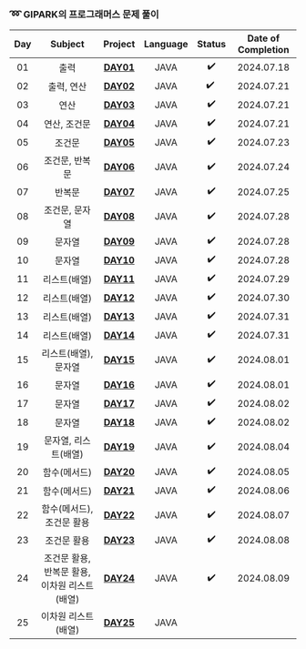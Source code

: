 ### ➿ GIPARK의 프로그래머스 문제 풀이

| Day |           Subject           |          Project           | Language | Status | Date of Completion |
|:---:|:---------------------------:|:--------------------------:|:--------:|:------:|:------------------:|
| 01  |             출력              | **[DAY01](./basic/Day01)** |   JAVA   |   ✔️   |     2024.07.18     |
| 02  |           출력, 연산            | **[DAY02](./basic/Day02)** |   JAVA   | ️✔️ ️  |     2024.07.21     |
| 03  |             연산              | **[DAY03](./basic/Day03)** |   JAVA   |   ✔️   |     2024.07.21     |
| 04  |           연산, 조건문           | **[DAY04](./basic/Day04)** |   JAVA   |   ✔️   |     2024.07.21     |
| 05  |             조건문             | **[DAY05](./basic/Day05)** |   JAVA   |   ✔️   |     2024.07.23     |
| 06  |          조건문, 반복문           | **[DAY06](./basic/Day06)** |   JAVA   |   ✔️   |     2024.07.24     |
| 07  |             반복문             | **[DAY07](./basic/Day07)** |   JAVA   |   ✔️   |     2024.07.25     |
| 08  |          조건문, 문자열           | **[DAY08](./basic/Day08)** |   JAVA   |   ✔️   |     2024.07.28     |
| 09  |             문자열             | **[DAY09](./basic/Day09)** |   JAVA   |   ✔️   |     2024.07.28     |
| 10  |             문자열             | **[DAY10](./basic/Day10)** |   JAVA   |   ✔️   |     2024.07.28     |
| 11  |           리스트(배열)           | **[DAY11](./basic/Day11)** |   JAVA   |   ✔️   |     2024.07.29     |
| 12  |           리스트(배열)           | **[DAY12](./basic/Day12)** |   JAVA   |   ✔️   |     2024.07.30     |
| 13  |           리스트(배열)           | **[DAY13](./basic/Day13)** |   JAVA   |   ✔️   |     2024.07.31     |
| 14  |           리스트(배열)           | **[DAY14](./basic/Day14)** |   JAVA   |   ✔️   |     2024.07.31     |
| 15  |        리스트(배열), 문자열         | **[DAY15](./basic/Day15)** |   JAVA   |   ✔️   |     2024.08.01     |
| 16  |             문자열             | **[DAY16](./basic/Day16)** |   JAVA   |   ✔️   |     2024.08.01     |
| 17  |             문자열             | **[DAY17](./basic/Day17)** |   JAVA   |   ✔️   |     2024.08.02     |
| 18  |             문자열             | **[DAY18](./basic/Day18)** |   JAVA   |   ✔️   |     2024.08.02     |
| 19  |        문자열, 리스트(배열)         | **[DAY19](./basic/Day19)** |   JAVA   |  ✔️️   |     2024.08.04     |
| 20  |           함수(메서드)           | **[DAY20](./basic/Day20)** |   JAVA   |  ✔️️   |     2024.08.05     |
| 21  |           함수(메서드)           | **[DAY21](./basic/Day21)** |   JAVA   |  ✔️️   |     2024.08.06     |
| 22  |       함수(메서드), 조건문 활용       | **[DAY22](./basic/Day22)** |   JAVA   |  ✔️️   |     2024.08.07     |
| 23  |           조건문 활용            | **[DAY23](./basic/Day23)** |   JAVA   |  ✔️️   |     2024.08.08     |
| 24  | 조건문 활용, 반복문 활용, 이차원 리스트(배열) | **[DAY24](./basic/Day24)** |   JAVA   |  ✔️️   |     2024.08.09     |
| 25  |         이차원 리스트(배열)         | **[DAY25](./basic/Day25)** |   JAVA   |        |                    |
